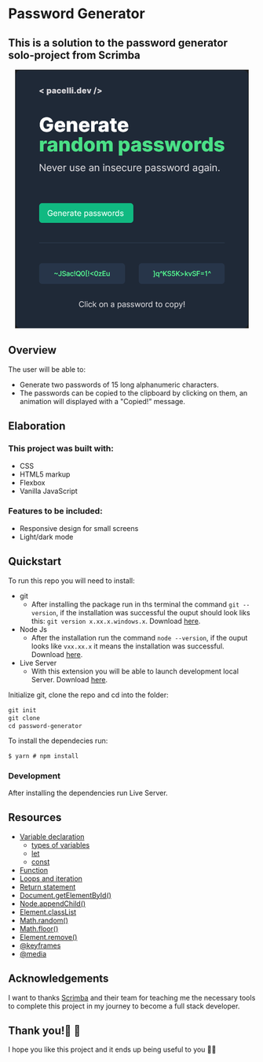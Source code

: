# Password Generator

## This is a solution to the password generator solo-project from Scrimba

<div align="center">
    <img src="screenshots/screenshot.png">
</div>

## Overview

The user will be able to:

-   Generate two passwords of 15 long alphanumeric characters.
-   The passwords can be copied to the clipboard by clicking on them, an animation will displayed with a "Copied!" message.

## Elaboration

### This project was built with:

-   CSS
-   HTML5 markup
-   Flexbox
-   Vanilla JavaScript

### Features to be included:

-   Responsive design for small screens
-   Light/dark mode

## Quickstart

To run this repo you will need to install:

-   git
    -   After installing the package run in ths terminal the command `git --version`, if the installation was successful the ouput should look liks this: `git version x.xx.x.windows.x`. Download [here](https://git-scm.com/).
-   Node Js
    -   After the installation run the command `node --version`, if the ouput looks like `vxx.xx.x` it means the installation was successful. Download [here](https://nodejs.org/en/).
-   Live Server
    -   With this extension you will be able to launch development local Server. Download [here](https://marketplace.visualstudio.com/items?itemName=ritwickdey.LiveServer).

Initialize git, clone the repo and cd into the folder:

```
git init
git clone
cd password-generator
```

To install the dependecies run:

```
$ yarn # npm install
```

### Development

After installing the dependencies run Live Server.

## Resources

-   [Variable declaration](https://developer.mozilla.org/en-US/docs/Learn/JavaScript/First_steps/Variables)
    -   [types of variables](https://developer.mozilla.org/en-US/docs/Learn/JavaScript/First_steps/Variables#variable_types)
    -   [let](https://developer.mozilla.org/en-US/docs/Web/JavaScript/Reference/Statements/let)
    -   [const](https://developer.mozilla.org/en-US/docs/Web/JavaScript/Reference/Statements/const)
-   [Function](https://developer.mozilla.org/en-US/docs/Web/JavaScript/Guide/Functions)
-   [Loops and iteration](https://developer.mozilla.org/en-US/docs/Web/JavaScript/Guide/Loops_and_iteration)
-   [Return statement](https://developer.mozilla.org/en-US/docs/Web/JavaScript/Reference/Statements/return)
-   [Document.getElementById()](https://developer.mozilla.org/en-US/docs/Web/API/Document/getElementById)
-   [Node.appendChild()](https://developer.mozilla.org/en-US/docs/Web/API/Node/appendChild)
-   [Element.classList](https://developer.mozilla.org/en-US/docs/Web/API/Element/classList)
-   [Math.random()](https://developer.mozilla.org/en-US/docs/Web/JavaScript/Reference/Global_Objects/Math/random)
-   [Math.floor()](https://developer.mozilla.org/en-US/docs/Web/JavaScript/Reference/Global_Objects/Math/floor)
-   [Element.remove()](https://developer.mozilla.org/en-US/docs/Web/API/Element/remove)
-   [@keyframes](https://developer.mozilla.org/en-US/docs/Web/CSS/@keyframes)
-   [@media](https://developer.mozilla.org/en-US/docs/Web/CSS/@media)

## Acknowledgements

I want to thanks [Scrimba](https://scrimba.com/) and their team for teaching me the necessary tools to complete this project in my journey to become a full stack developer.

## Thank you!🎉 🎉

I hope you like this project and it ends up being useful to you 👨‍💻
